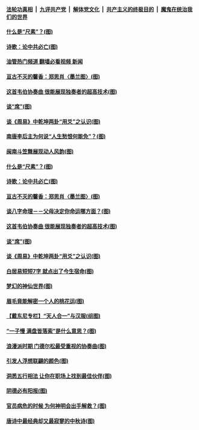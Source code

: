 ####  [法轮功真相](../../../../basic/blob/master/README.md?t=09150431) &nbsp;|&nbsp; [九评共产党](../../../../9ping.md/blob/master/README.md?t=09150431) &nbsp;|&nbsp; [解体党文化](../../../../jtdwh.md/blob/master/README.md?t=09150431)  &nbsp;|&nbsp; [共产主义的终极目的](../../../../gczydzjmd.md/blob/master/README.md?t=09150431) &nbsp;|&nbsp; [魔鬼在统治我们的世界](../../../../mgztzwmdsj.md/blob/master/README.md?t=09150431) 

#### [什么是“尺素”？(图)](../pages/p7/1016606.md?t=09150431) 

#### [诗歌：论中共必亡(图)](../pages/p7/1016533.md?t=09150431) 

#### [油管热门频道 翻墙必看视频 新闻](http://45.76.130.85:81/youtube.html?09150431)

#### [亘古不灭的馨香：郑思肖〈墨兰图〉(图)](../pages/p7/1016446.md?t=09150431) 

#### [这首韦伯协奏曲 很能展现独奏者的超高技术(图)](../pages/p7/1016196.md?t=09150431) 

#### [谈“席”(图)](../pages/p7/1016202.md?t=09150431) 

#### [谈《周易》中乾坤两卦“用爻”之认识(图)](../pages/p7/1016201.md?t=09150431) 

#### [南唐李后主为何说“人生愁恨何能免”？(图)](../pages/p7/1014994.md?t=09150431) 

#### [闽南斗笠舞展现动人风韵(图)](../pages/p7/1015589.md?t=09150431) 

#### [什么是“尺素”？(图)](../pages/p7/1016606.md?t=09150431) 

#### [诗歌：论中共必亡(图)](../pages/p7/1016533.md?t=09150431) 

#### [亘古不灭的馨香：郑思肖〈墨兰图〉(图)](../pages/p7/1016446.md?t=09150431) 

#### [谈八字命理－－父母决定你命运哪方面？(图)](../pages/p7/1016615.md?t=09150431) 

#### [这首韦伯协奏曲 很能展现独奏者的超高技术(图)](../pages/p7/1016196.md?t=09150431) 

#### [谈“席”(图)](../pages/p7/1016202.md?t=09150431) 

#### [谈《周易》中乾坤两卦“用爻”之认识(图)](../pages/p7/1016201.md?t=09150431) 

#### [白居易短短7字 就点出了今生宿命(图)](../pages/p7/1016526.md?t=09150431) 

#### [梦幻的神仙世界(图)](../pages/p7/1015588.md?t=09150431) 

#### [眉毛竟能解密一个人的桃花运(图)](../pages/p7/1013115.md?t=09150431) 

#### [【戴东尼专栏】“天人合一”与汉服(组图)](../pages/p7/1012023.md?t=09150431) 

#### [“一子慢 满盘皆落索”是什么意思？(图)](../pages/p7/1016379.md?t=09150431) 

#### [浪漫派时期 门德尔松最受重视的协奏曲(图)](../pages/p7/1016195.md?t=09150431) 

#### [引发人浮想联翩的颜色(图)](../pages/p7/1016168.md?t=09150431) 

#### [洞悉五行相法 让你在职场上找到最佳伙伴(图)](../pages/p7/1016063.md?t=09150431) 

#### [阴德必有阳报(图)](../pages/p7/1016420.md?t=09150431) 

#### [官员病危的时候 为何神明会出手解救？(图)](../pages/p7/1015902.md?t=09150431) 

#### [唐诗中最经典却又最寂寥的中秋诗(图)](../pages/p7/1001655.md?t=09150431) 

<img src='http://gfw-breaker.win/goodnews/indexes/p7.md' width='0px' height='0px'/>
